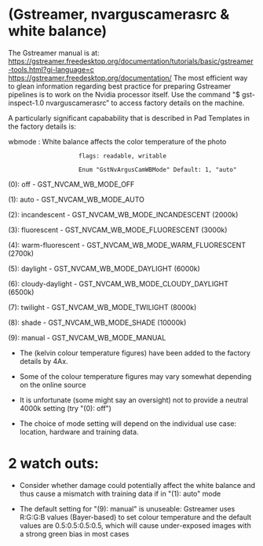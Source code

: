 # (Gstreamer, nvarguscamerasrc & white balance)

The Gstreamer manual is at: https://gstreamer.freedesktop.org/documentation/tutorials/basic/gstreamer-tools.html?gi-language=c
https://gstreamer.freedesktop.org/documentation/
The most efficient way to glean information regarding best practice for preparing Gstreamer pipelines is to work on the Nvidia processor itself.
Use the command "$ gst-inspect-1.0 nvarguscamerasrc” to access factory details on the machine. 

A particularly significant capabability that is described in Pad Templates in the factory details is:

wbmode         : White balance affects the color temperature of the photo

                        flags: readable, writable
                        
                        Enum "GstNvArgusCamWBMode" Default: 1, "auto"

(0): off              - GST_NVCAM_WB_MODE_OFF

(1): auto             - GST_NVCAM_WB_MODE_AUTO

(2): incandescent     - GST_NVCAM_WB_MODE_INCANDESCENT          (2000k)

(3): fluorescent      - GST_NVCAM_WB_MODE_FLUORESCENT           (3000k)

(4): warm-fluorescent - GST_NVCAM_WB_MODE_WARM_FLUORESCENT      (2700k)

(5): daylight         - GST_NVCAM_WB_MODE_DAYLIGHT		          (6000k)

(6): cloudy-daylight  - GST_NVCAM_WB_MODE_CLOUDY_DAYLIGHT	      (6500k)

(7): twilight         - GST_NVCAM_WB_MODE_TWILIGHT		          (8000k)

(8): shade            - GST_NVCAM_WB_MODE_SHADE		              (10000k)

(9): manual           - GST_NVCAM_WB_MODE_MANUAL

*  The (kelvin colour temperature figures) have been added to the factory details by 4Ax.

*  Some of the colour temperature figures may vary somewhat depending on the online source

*  It is unfortunate (some might say an oversight) not to provide a neutral 4000k setting (try "(0): off")

*  The choice of mode setting will depend on the individual use case: location, hardware and training data.

# 2 watch outs:

*  Consider whether damage could potentially affect the white balance and thus cause a mismatch with training data if in
"(1): auto" mode
   
*  The default setting for "(9): manual" is unuseable: Gstreamer uses R:G:G:B values (Bayer-based) to set colour temperature 
and the default values are 0.5:0.5:0.5:0.5, which will cause under-exposed images with a strong green bias in most cases
